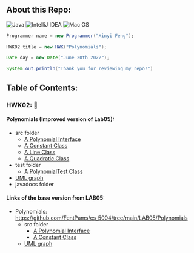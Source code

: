 ## About this Repo: 
![Java](https://img.shields.io/badge/java-%23ED8B00.svg?style=for-the-badge&logo=java&logoColor=white)
![IntelliJ IDEA](https://img.shields.io/badge/IntelliJIDEA-000000.svg?style=for-the-badge&logo=intellij-idea&logoColor=white)
![Mac OS](https://img.shields.io/badge/mac%20os-000000?style=for-the-badge&logo=macos&logoColor=F0F0F0)

```java
Programmer name = new Programmer("Xinyi Feng");
    
HWK02 title = new HWK("Polynomials");

Date day = new Date("June 20th 2022");

System.out.println("Thank you for reviewing my repo!")

```
 
## Table of Contents: 
    
### HWK02: 💯
#### Polynomials (Improved version of Lab05):
   - src folder 
      - [A Polynomial Interface](https://github.com/FentPams/cs_5004/blob/main/HWK02/Polynomials/src/Polynomial.java)
      - [A Constant Class](https://github.com/FentPams/cs_5004/blob/main/HWK02/Polynomials/src/Constant.java)
      - [A Line Class](https://github.com/FentPams/cs_5004/blob/main/HWK02/Polynomials/src/Line.java)
      - [A Quadratic Class](https://github.com/FentPams/cs_5004/blob/main/HWK02/Polynomials/src/Quadratic.java)
   - test folder 
      - [A PolynomialTest Class](https://github.com/FentPams/cs_5004/blob/main/HWK02/Polynomials/tests/PolynomialTest.java)
   - [UML graph](https://github.com/FentPams/cs_5004/blob/main/HWK02/Polynomials/Polynomials%20(1).png)
   - javadocs folder
     

#### Links of the base version from LAB05: 
  - Polynomials: https://github.com/FentPams/cs_5004/tree/main/LAB05/Polynomials
      - src folder 
         - [A Polynomial Interface](https://github.com/FentPams/cs_5004/blob/main/LAB05/Polynomials/src/Polynomial.java)
         - [A Constant Class](https://github.com/FentPams/cs_5004/blob/main/LAB05/Polynomials/src/Constant.java)
      - [UML graph](https://github.com/FentPams/cs_5004/blob/main/LAB05/Polynomials/Polynomials.png)
    
